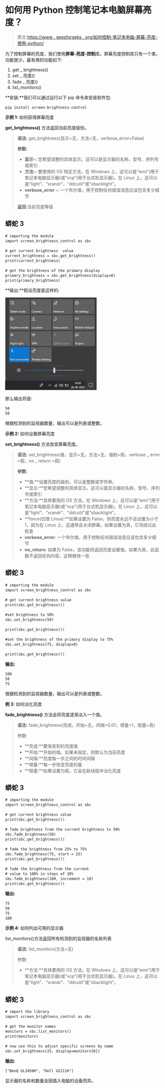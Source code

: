 # 如何用 Python 控制笔记本电脑屏幕亮度？

> 原文:[https://www . geesforgeks . org/如何控制-笔记本电脑-屏幕-亮度-使用-python/](https://www.geeksforgeeks.org/how-to-control-laptop-screen-brightness-using-python/)

为了控制屏幕的亮度，我们使用**屏幕-亮度-控制**库。屏幕亮度控制库只有一个类，功能很少。最有用的功能如下:

1.  get _ brightness()
2.  set _ 亮度()
3.  fade _ 亮度()
4.  list_monitors()

**安装:**我们可以通过运行以下 pip 命令来安装软件包:

```
pip install screen-brightness-control
```

**示例 1:** 如何获得屏幕亮度

**get_brightness()** 方法返回当前亮度级别。

> **语法:** get_brightness(显示=无，方法=无，verbose_error=False)
> 
> **参数:**
> 
> *   **显示-:** 您希望调整的具体显示。这可以是显示器的名称、型号、序列号或索引
> *   **方法-:** 要使用的 OS 特定方法。在 Windows 上，这可以是“wmi”(用于笔记本电脑显示器)或“vcp”(用于台式机显示器)。在 Linux 上，这可以是“light”、“xrandr”、“ddcutil”或“xbacklight”。
> *   **verbose_error -:** 一个布尔值，用于控制任何错误消息应该包含多少细节
> 
> **返回**:当前亮度等级

## 蟒蛇 3

```
# importing the module
import screen_brightness_control as sbc

# get current brightness  value
current_brightness = sbc.get_brightness()
print(current_brightness)

# get the brightness of the primary display
primary_brightness = sbc.get_brightness(display=0)
print(primary_brightness)
```

**输出:**假设亮度是这样的:

![](img/21fb724822fb30371891d4fae5252ecf.png)

那么输出将是:

```
50
50
```

根据检测到的监视器数量，输出可以是列表或整数。

**示例 2:** 如何设置屏幕亮度

**set_brightness()** 方法改变屏幕亮度。

> **语法:** set_brightness(值，显示=无，方法=无，强制=假，verbose _ error =假，no _ return =假)
> 
> **参数:**
> 
> *   **值:**设置亮度的级别。可以是整数或字符串。
> *   **显示:**您希望调整的具体显示。这可以是显示器的名称、型号、序列号或索引
> *   **方法:**具体要用的 OS 方法。在 Windows 上，这可以是“wmi”(用于笔记本电脑显示器)或“vcp”(用于台式机显示器)。在 Linux 上，这可以是“light”、“xrandr”、“ddcutil”或“xbacklight”。
> *   **force(仅限 Linux):**如果设置为 False，则亮度永远不会设置为小于 1，因为在 Linux 上，这通常会关闭屏幕。如果设置为真，它将绕过此检查
> *   **verbose_error:** 一个布尔值，用于控制任何错误消息应该包含多少细节
> *   **no_return:** 如果为 False，该功能将返回亮度设置值。如果为真，此函数不返回任何内容，这稍微快一些

## 蟒蛇 3

```
# importing the module
import screen_brightness_control as sbc

# get current brightness value
print(sbc.get_brightness())

#set brightness to 50%
sbc.set_brightness(50)

print(sbc.get_brightness())

#set the brightness of the primary display to 75%
sbc.set_brightness(75, display=0)

print(sbc.get_brightness())
```

**输出:**

```
100
50
75
```

根据检测到的监视器数量，输出可以是列表或整数。

**例 3:** 如何淡化亮度

**fade_brightness()** 方法会将亮度逐渐淡入一个值。

> **语法:** fade_brightness(完成，开始=无，间隔=0.01，增量=1，阻塞=真)
> 
> 参数:
> 
> *   **完成:**要渐变到的亮度值
> *   **开始:**开始的值。如果未指定，则默认为当前亮度
> *   **间隔:**亮度每一步之间的时间间隔
> *   **增量:**每一步改变亮度的量
> *   **阻塞:**如果设置为假，它会在新线程中淡化亮度

## 蟒蛇 3

```
# importing the module
import screen_brightness_control as sbc

# get current brightness value
print(sbc.get_brightness())

# fade brightness from the current brightness to 50%
sbc.fade_brightness(50)
print(sbc.get_brightness())

# fade the brightness from 25% to 75%
sbc.fade_brightness(75, start = 25)
print(sbc.get_brightness())

# fade the brightness from the current
# value to 100% in steps of 10%
sbc.fade_brightness(100, increment = 10)
print(sbc.get_brightness())
```

**输出:**

```
75
50
75
100
```

**示例 4:** 如何列出可用的显示器

list_monitors()方法返回所有检测到的监视器的名称列表

> **语法:** list_monitors(方法=无)
> 
> 参数:
> 
> *   **方法:**具体要用的 OS 方法。在 Windows 上，这可以是“wmi”(用于笔记本电脑显示器)或“vcp”(用于台式机显示器)。在 Linux 上，这可以是“light”、“xrandr”、“ddcutil”或“xbacklight”。

## 蟒蛇 3

```
# import the library
import screen_brightness_control as sbc

# get the monitor names
monitors = sbc.list_monitors()
print(monitors)

# now use this to adjust specific screens by name
sbc.set_brightness(25, display=monitors[0])
```

**输出:**

```
["BenQ GL2450H", "Dell U2211H"]
```

显示器的名称和数量会因插入电脑的设备而异。